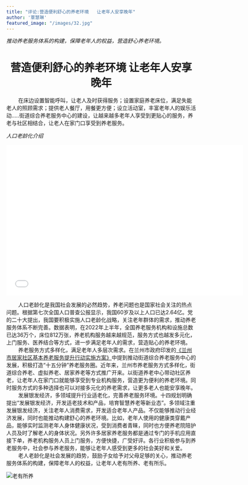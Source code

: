```yaml
---
title: "评论:营造便利舒心的养老环境   让老年人安享晚年"
author: '覃慧琳'
featured_image: "/images/32.jpg"
---
```

*推动养老服务体系的构建，保障老年人的权益，营造舒心养老环境。*

#  <center>**营造便利舒心的养老环境   让老年人安享晚年** </center>
&nbsp;&nbsp;&nbsp;&nbsp;&nbsp;&nbsp;&nbsp;&nbsp;在床边设置智能呼叫，让老人及时获得服务；设置家庭养老床位，满足失能老人的照顾需求；提供老人餐厅，用餐更方便；设立活动室，丰富老年人的娱乐活动.....街道综合养老服务中心的建设，让越来越多老年人享受到更贴心的服务，养老与社区相结合，让老人在家门口享受到养老服务。

*人口老龄化介绍*
<iframe src="//player.bilibili.com/player.html?aid=606016148&bvid=BV1L84y1r7Hc&cid=917366483&p=1" scrolling="no" border="0" frameborder="no" framespacing="0" allowfullscreen="true"width="630px" height="400px"> </iframe>

&nbsp;&nbsp;&nbsp;&nbsp;&nbsp;&nbsp;&nbsp;&nbsp;人口老龄化是我国社会发展的必然趋势，养老问题也是国家社会关注的热点问题。根据第七次全国人口普查公报显示，我国60岁及以上人口已达2.64亿。党的二十大提出，我国要积极实施人口老龄化战略，关注老年群体的需求，推动养老服务体系不断完善。数据表明，在2022年上半年，全国养老服务机构和设施总数已达36万个，床位812万张，养老机构服务越来越规范，服务方式也越发多元化，上门服务、医养结合等方式，进一步满足老年人的需求，营造贴心的养老环境。      
&nbsp;&nbsp;&nbsp;&nbsp;&nbsp;&nbsp;&nbsp;&nbsp;养老服务方式多样化，满足老年人多层次需求。在兰州市政府印发的[《兰州市居家社区基本养老服务提升行动实施方案》](https://szfwsb.lanzhou.gov.cn/art/2021/12/1/art_4606_1073523.html)中提到推动街道综合养老服务中心的发展，积极打造“十五分钟”养老服务圈。近年来，兰州市养老服务方式多样化，街道综合养老、虚拟养老、居家养老等方式推广开来。以街道养老中心带动社区养老，让老年人在家门口就能够享受到专业机构服务，营造更为便利的养老环境。同时服务方式的多种选择也可以对接多元化的养老需求，让更多老人也能安享晚年。    
&nbsp;&nbsp;&nbsp;&nbsp;&nbsp;&nbsp;&nbsp;&nbsp;发展银发经济，多领域提升行业适老化，完善养老服务环境。十四规划明确提出“发展银发经济，开发适老技术和产品，培育智慧养老等新业态”。多领域注重发展银发经济，关注老年人消费需求，开发适合老年人产品。不仅能够推动行业经济发展，同时也能推动构建舒心的养老环境。比如，老年人使用的健康类穿戴产品，能够实时监测老年人身体健康状况，受到消费者青睐，同时也方便养老院陪护人员及时了解老人的身体状况。另外许多居家养老服务都是通过专门的手机应用直接下单，养老机构服务人员上门服务，方便快捷，广受好评。各行业积极参与到养老服务中，社会参与养老服务，能够让老年人感受到更多的社会美好和关爱。   
&nbsp;&nbsp;&nbsp;&nbsp;&nbsp;&nbsp;&nbsp;&nbsp;老人老龄化是社会发展的趋势，鼓励子女给予对父母足够的关心，推动养老服务体系的构建，保障老年人的权益，让老年人老有所养、老有所乐。  


![老有所养](/images/24.png)